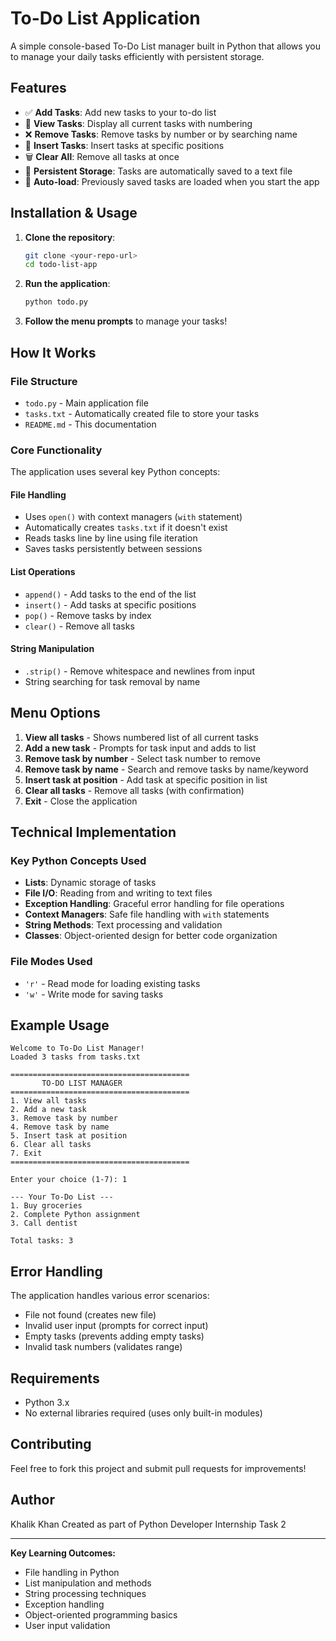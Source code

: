 # To-Do List Application

A simple console-based To-Do List manager built in Python that allows you to manage your daily tasks efficiently with persistent storage.

## Features

- ✅ **Add Tasks**: Add new tasks to your to-do list
- 👀 **View Tasks**: Display all current tasks with numbering
- ❌ **Remove Tasks**: Remove tasks by number or by searching name
- 📍 **Insert Tasks**: Insert tasks at specific positions
- 🗑️ **Clear All**: Remove all tasks at once
- 💾 **Persistent Storage**: Tasks are automatically saved to a text file
- 🔄 **Auto-load**: Previously saved tasks are loaded when you start the app

## Installation & Usage

1. **Clone the repository**:
   ```bash
   git clone <your-repo-url>
   cd todo-list-app
   ```

2. **Run the application**:
   ```bash
   python todo.py
   ```

3. **Follow the menu prompts** to manage your tasks!

## How It Works

### File Structure
- `todo.py` - Main application file
- `tasks.txt` - Automatically created file to store your tasks
- `README.md` - This documentation

### Core Functionality

The application uses several key Python concepts:

#### File Handling
- Uses `open()` with context managers (`with` statement)
- Automatically creates `tasks.txt` if it doesn't exist
- Reads tasks line by line using file iteration
- Saves tasks persistently between sessions

#### List Operations
- `append()` - Add tasks to the end of the list
- `insert()` - Add tasks at specific positions
- `pop()` - Remove tasks by index
- `clear()` - Remove all tasks

#### String Manipulation
- `.strip()` - Remove whitespace and newlines from input
- String searching for task removal by name

## Menu Options

1. **View all tasks** - Shows numbered list of all current tasks
2. **Add a new task** - Prompts for task input and adds to list
3. **Remove task by number** - Select task number to remove
4. **Remove task by name** - Search and remove tasks by name/keyword
5. **Insert task at position** - Add task at specific position in list
6. **Clear all tasks** - Remove all tasks (with confirmation)
7. **Exit** - Close the application

## Technical Implementation

### Key Python Concepts Used

- **Lists**: Dynamic storage of tasks
- **File I/O**: Reading from and writing to text files
- **Exception Handling**: Graceful error handling for file operations
- **Context Managers**: Safe file handling with `with` statements
- **String Methods**: Text processing and validation
- **Classes**: Object-oriented design for better code organization

### File Modes Used
- `'r'` - Read mode for loading existing tasks
- `'w'` - Write mode for saving tasks

## Example Usage

```
Welcome to To-Do List Manager!
Loaded 3 tasks from tasks.txt

========================================
       TO-DO LIST MANAGER
========================================
1. View all tasks
2. Add a new task
3. Remove task by number
4. Remove task by name
5. Insert task at position
6. Clear all tasks
7. Exit
========================================

Enter your choice (1-7): 1

--- Your To-Do List ---
1. Buy groceries
2. Complete Python assignment
3. Call dentist

Total tasks: 3
```

## Error Handling

The application handles various error scenarios:
- File not found (creates new file)
- Invalid user input (prompts for correct input)
- Empty tasks (prevents adding empty tasks)
- Invalid task numbers (validates range)

## Requirements

- Python 3.x
- No external libraries required (uses only built-in modules)

## Contributing

Feel free to fork this project and submit pull requests for improvements!

## Author
Khalik Khan
Created as part of Python Developer Internship Task 2

---

**Key Learning Outcomes:**
- File handling in Python
- List manipulation and methods
- String processing techniques
- Exception handling
- Object-oriented programming basics
- User input validation
